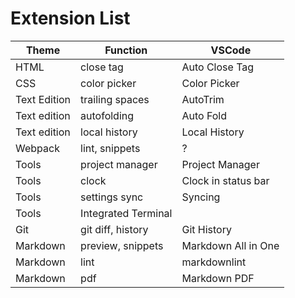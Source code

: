 # Extension List #

Theme | Function | VSCode
----- | -------- | -------
HTML | close tag | Auto Close Tag
CSS | color picker | Color Picker
Text Edition | trailing spaces | AutoTrim
Text edition | autofolding | Auto Fold
Text edition | local history | Local History
Webpack | lint, snippets | ?
Tools | project manager | Project Manager
Tools | clock | Clock in status bar
Tools | settings sync | Syncing
Tools | Integrated Terminal | 
Git | git diff, history | Git History
Markdown | preview, snippets | Markdown All in One
Markdown | lint | markdownlint
Markdown | pdf | Markdown PDF
